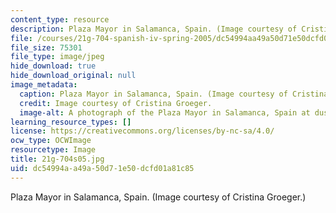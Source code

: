 ```yaml
---
content_type: resource
description: Plaza Mayor in Salamanca, Spain. (Image courtesy of Cristina Groeger.)
file: /courses/21g-704-spanish-iv-spring-2005/dc54994aa49a50d71e50dcfd01a81c85_21g-704s05.jpg
file_size: 75301
file_type: image/jpeg
hide_download: true
hide_download_original: null
image_metadata:
  caption: Plaza Mayor in Salamanca, Spain. (Image courtesy of Cristina Groeger.)
  credit: Image courtesy of Cristina Groeger.
  image-alt: A photograph of the Plaza Mayor in Salamanca, Spain at dusk.
learning_resource_types: []
license: https://creativecommons.org/licenses/by-nc-sa/4.0/
ocw_type: OCWImage
resourcetype: Image
title: 21g-704s05.jpg
uid: dc54994a-a49a-50d7-1e50-dcfd01a81c85
---
```

Plaza Mayor in Salamanca, Spain. (Image courtesy of Cristina Groeger.)